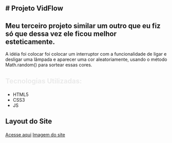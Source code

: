 ## <p> # Projeto VidFlow</p>
## Meu terceiro projeto similar um outro que eu fiz só que dessa vez ele ficou melhor esteticamente.
A idéia foi colocar foi colocar um interruptor com a funcionalidade  de ligar e desligar uma lâmpada e aparecer uma cor aleatoriamente, 
usando o método Math.random() para sortear essas cores. 
## <p style="color: #eaeaea; font-weight: bold;">Tecnologias Utilizadas:</p>
- HTML5
- CSS3
- JS

## <p>Layout do Site</p>
<a href="">Acesse aqui</a>
<a href="https://github.com/felipevianaa7/vidflow/assets/53532151/88c7ec9d-3e1a-432a-ae28-e2dec431515c">Imagem do site</a>
